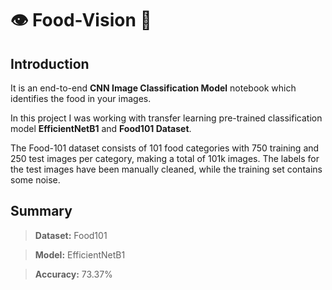 # 👁️ Food-Vision 🍔

## Introduction
It is an end-to-end **CNN Image Classification Model** notebook which identifies the food in your images. 

In this project I was working with transfer learning pre-trained classification model **EfficientNetB1** and **Food101 Dataset**.

The Food-101 dataset consists of 101 food categories with 750 training and 250 test images per category, making a total of 101k images. The labels for the test images have been manually cleaned, while the training set contains some noise.

## Summary
> **Dataset:** Food101

> **Model:** EfficientNetB1

> **Accuracy:** 73.37%
